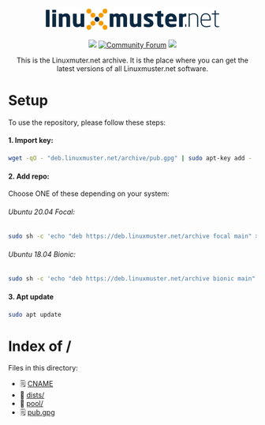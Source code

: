 <p align="center">
   <img src="https://raw.githubusercontent.com/linuxmuster/archive/master/.github/media/lmn-logo.svg" alt="LMN logo" width="70%" />
</p>

<p align="center">
  <a href="https://github.com/linuxmuster/archive/actions/workflows/build-and-deploy.yml"><img src="https://github.com/linuxmuster/archive/actions/workflows/build-and-deploy.yml/badge.svg" /></a>
  <a href="https://ask.linuxmuster.net"><img src="https://img.shields.io/discourse/users?logo=discourse&logoColor=white&server=https%3A%2F%2Fask.linuxmuster.net" alt="Community Forum"/></a>
  <a href="https://www.gnu.org/licenses/agpl-3.0" ><img src="https://img.shields.io/badge/License-AGPL%20v3-blue.svg" /></a>
</p>

<p align="center">
This is the Linuxmuter.net archive. It is the place where you can get the latest versions of all Linuxmuster.net software.
</p>

# Setup
To use the repository, please follow these steps:
#### 1. Import key:
```bash
wget -qO - "deb.linuxmuster.net/archive/pub.gpg" | sudo apt-key add -
```
#### 2. Add repo:
Choose ONE of these depending on your system:
###### Ubuntu 20.04 Focal:
```bash
sudo sh -c 'echo "deb https://deb.linuxmuster.net/archive focal main" > /etc/apt/sources.list.d/lmn7.list'
```

###### Ubuntu 18.04 Bionic:
```bash
sudo sh -c 'echo "deb https://deb.linuxmuster.net/archive bionic main" > /etc/apt/sources.list.d/lmn7.list'
```
#### 3. Apt update
```bash
sudo apt update
```

# Index of /
Files in this directory:
- 🗒 [CNAME](CNAME)
- 📁 [dists/](dists)
- 📁 [pool/](pool)
- 🗒 [pub.gpg](pub.gpg)
